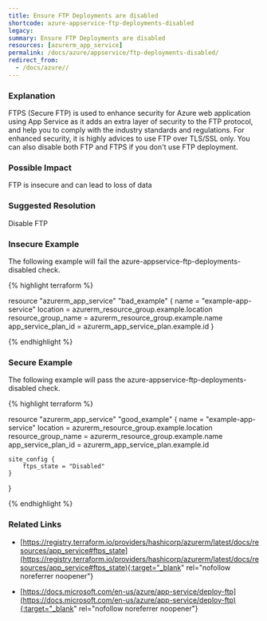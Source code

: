 ```yaml
---
title: Ensure FTP Deployments are disabled
shortcode: azure-appservice-ftp-deployments-disabled
legacy: 
summary: Ensure FTP Deployments are disabled 
resources: [azurerm_app_service] 
permalink: /docs/azure/appservice/ftp-deployments-disabled/
redirect_from: 
  - /docs/azure//
---
```


### Explanation

FTPS (Secure FTP) is used to enhance security for Azure web application using App Service as it adds an extra layer of security to the FTP protocol, and help you to comply with the industry standards and regulations. For enhanced security, it is highly advices to use FTP over TLS/SSL only. You can also disable both FTP and FTPS if you don't use FTP deployment.

### Possible Impact
FTP is insecure and can lead to loss of data

### Suggested Resolution
Disable FTP


### Insecure Example

The following example will fail the azure-appservice-ftp-deployments-disabled check.

{% highlight terraform %}

resource "azurerm_app_service" "bad_example" {
  name                = "example-app-service"
  location            = azurerm_resource_group.example.location
  resource_group_name = azurerm_resource_group.example.name
  app_service_plan_id = azurerm_app_service_plan.example.id
}

{% endhighlight %}



### Secure Example

The following example will pass the azure-appservice-ftp-deployments-disabled check.

{% highlight terraform %}

resource "azurerm_app_service" "good_example" {
	name                = "example-app-service"
	location            = azurerm_resource_group.example.location
	resource_group_name = azurerm_resource_group.example.name
	app_service_plan_id = azurerm_app_service_plan.example.id

	site_config {
		ftps_state = "Disabled"
	}
}

{% endhighlight %}



### Related Links


- [https://registry.terraform.io/providers/hashicorp/azurerm/latest/docs/resources/app_service#ftps_state](https://registry.terraform.io/providers/hashicorp/azurerm/latest/docs/resources/app_service#ftps_state){:target="_blank" rel="nofollow noreferrer noopener"}

- [https://docs.microsoft.com/en-us/azure/app-service/deploy-ftp](https://docs.microsoft.com/en-us/azure/app-service/deploy-ftp){:target="_blank" rel="nofollow noreferrer noopener"}


